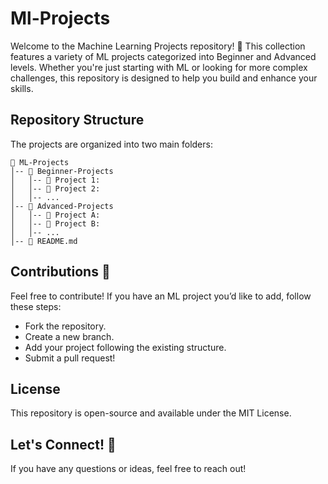 # Ml-Projects
Welcome to the Machine Learning Projects repository! 🚀 This collection features a variety of ML projects categorized into Beginner and Advanced levels. Whether you're just starting with ML or looking for more complex challenges, this repository is designed to help you build and enhance your skills.

## Repository Structure
The projects are organized into two main folders:
```
📂 ML-Projects
│-- 📂 Beginner-Projects
│   │-- 📝 Project 1: 
│   │-- 📝 Project 2: 
│   │-- ...
│-- 📂 Advanced-Projects
│   │-- 📝 Project A: 
│   │-- 📝 Project B: 
│   │-- ...
│-- 📜 README.md
```

## Contributions 🤝
Feel free to contribute! If you have an ML project you’d like to add, follow these steps:

- Fork the repository.
- Create a new branch.
- Add your project following the existing structure.
- Submit a pull request!

## License
This repository is open-source and available under the MIT License.

## Let's Connect! 🚀
If you have any questions or ideas, feel free to reach out!